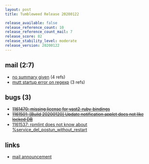 ```yaml
---
layout: post
title: Tumbleweed Release 20200122

release_available: false
release_reference_count: 10
release_reference_count_mail: 7
release_score: 82
release_stability_level: moderate
release_version: 20200122
---
```


## mail (2:7)

- [no summary given](https://github.com/boombatower/tumbleweed-review/issues/10) (4 refs)
- [mutt startup error on regexp](https://lists.opensuse.org/opensuse-factory/2020-01/msg00283.html) (3 refs)

## bugs (3)

<!--more-->

- ~~[1161470: missing license for yast2-ruby-bindings](https://bugzilla.opensuse.org/show_bug.cgi?id=1161470)~~
- ~~[1161501: \[Build 20200120\] Update notification applet does not like locked DB](https://bugzilla.opensuse.org/show_bug.cgi?id=1161501)~~
- [1161537: rpmlint does not know about %service_del_postun_without_restart](https://bugzilla.opensuse.org/show_bug.cgi?id=1161537)



## links

- [mail announcement](https://github.com/boombatower/tumbleweed-review/issues/10)
